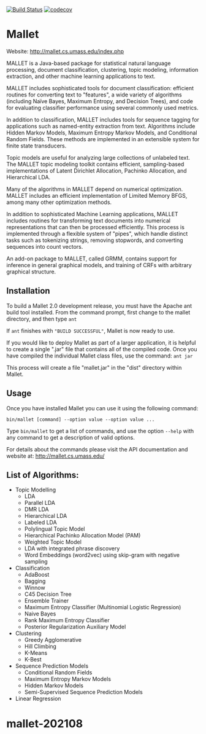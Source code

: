 [![Build Status](https://travis-ci.com/MNCC/Mallet.svg?branch=master)](https://travis-ci.com/MNCC/Mallet)
[![codecov](https://codecov.io/gh/MNCC/Mallet/branch/master/graph/badge.svg)](https://codecov.io/gh/MNCC/Mallet)

Mallet
======

Website: http://mallet.cs.umass.edu/index.php

MALLET is a Java-based package for statistical natural language processing, document classification, clustering, topic modeling, information extraction, and other machine learning applications to text.

MALLET includes sophisticated tools for document classification: efficient routines for converting text to "features", a wide variety of algorithms (including Naïve Bayes, Maximum Entropy, and Decision Trees), and code for evaluating classifier performance using several commonly used metrics.

In addition to classification, MALLET includes tools for sequence tagging for applications such as named-entity extraction from text. Algorithms include Hidden Markov Models, Maximum Entropy Markov Models, and Conditional Random Fields. These methods are implemented in an extensible system for finite state transducers.

Topic models are useful for analyzing large collections of unlabeled text. The MALLET topic modeling toolkit contains efficient, sampling-based implementations of Latent Dirichlet Allocation, Pachinko Allocation, and Hierarchical LDA.

Many of the algorithms in MALLET depend on numerical optimization. MALLET includes an efficient implementation of Limited Memory BFGS, among many other optimization methods.

In addition to sophisticated Machine Learning applications, MALLET includes routines for transforming text documents into numerical representations that can then be processed efficiently. This process is implemented through a flexible system of "pipes", which handle distinct tasks such as tokenizing strings, removing stopwords, and converting sequences into count vectors.

An add-on package to MALLET, called GRMM, contains support for inference in general graphical models, and training of CRFs with arbitrary graphical structure.

## Installation

To build a Mallet 2.0 development release, you must have the Apache ant build tool installed. From the command prompt, first change to the mallet directory, and then type
`ant`

If `ant` finishes with `"BUILD SUCCESSFUL"`, Mallet is now ready to use.

If you would like to deploy Mallet as part of a larger application, it is helpful to create a single ".jar" file that contains all of the compiled code. Once you have compiled the individual Mallet class files, use the command:
`ant jar`

This process will create a file "mallet.jar" in the "dist" directory within Mallet.

## Usage

Once you have installed Mallet you can use it using the following command:
```
bin/mallet [command] --option value --option value ...
```
Type `bin/mallet` to get a list of commands, and use the option `--help` with any command to get a description of valid options.

For details about the commands please visit the API documentation and website at: http://mallet.cs.umass.edu/


## List of Algorithms:

* Topic Modelling
  * LDA
  * Parallel LDA
  * DMR LDA
  * Hierarchical LDA
  * Labeled LDA
  * Polylingual Topic Model
  * Hierarchical Pachinko Allocation Model (PAM)
  * Weighted Topic Model
  * LDA with integrated phrase discovery
  * Word Embeddings (word2vec) using skip-gram with negative sampling
* Classification
  * AdaBoost
  * Bagging
  * Winnow
  * C45 Decision Tree
  * Ensemble Trainer
  * Maximum Entropy Classifier (Multinomial Logistic Regression)
  * Naive Bayes
  * Rank Maximum Entropy Classifier
  * Posterior Regularization Auxiliary Model
* Clustering
  * Greedy Agglomerative
  * Hill Climbing
  * K-Means
  * K-Best
* Sequence Prediction Models
  * Conditional Random Fields
  * Maximum Entropy Markov Models
  * Hidden Markov Models
  * Semi-Supervised Sequence Prediction Models
* Linear Regression



# mallet-202108
